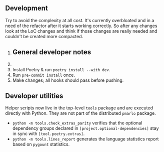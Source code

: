 ## Development
Try to avoid the complexity at all cost. It's currently overbloated and in a need of the refactor after it starts working correctly. So after any changes look at the LoC changes and think if those changes are really needed and couldn't be created more compacted.

1. ## General developer notes
2.
3. Install Poetry & run `poetry install --with dev`.
2. Run `pre-commit install` once.
3. Make changes; all hooks should pass before pushing.


## Developer utilities
Helper scripts now live in the top-level ``tools`` package and are executed
directly with Python. They are not part of the distributed ``pmarlo`` package.

* ``python -m tools.check_extras_parity`` verifies that the optional dependency
  groups declared in ``[project.optional-dependencies]`` stay in sync with
  ``[tool.poetry.extras]``.
* ``python -m tools.lines_report`` generates the language statistics report
  based on ``pygount`` statistics.
